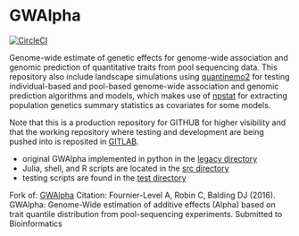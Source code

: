 # GWAlpha

<!--- [![Build Status](https://travis-ci.com/jeffersonfparil/GWAlpha.svg?branch=master)](https://travis-ci.com/jeffersonfparil/GWAlpha) --->

[![CircleCI](https://circleci.com/gh/jeffersonfparil/GWAlpha.svg?style=shield)](https://circleci.com/gh/jeffersonfparil/GWAlpha)

Genome-wide estimate of genetic effects for genome-wide association and genomic prediction of quantitative traits from pool sequencing data. This repository also include landscape simulations using [quantinemo2](https://github.com/jgx65/quantinemo) for testing individual-based and pool-based genome-wide association and genomic prediction algorithms and models, which makes use of [npstat](https://github.com/lucaferretti/npstat) for extracting population genetics summary statistics as covariates for some models.

Note that this is a production repository for GITHUB for higher visibility and that the working repository where testing and development are being pushed into is reposited in [GITLAB](https://gitlab.com/jeffersonfparil/genomic_prediction).

- original GWAlpha implemented in python in the [legacy directory](https://github.com/jeffersonfparil/GWAlpha/tree/master/legacy)
- Julia, shell, and R scripts are located in the [src directory](https://github.com/jeffersonfparil/GWAlpha/tree/master/src)
- testing scripts are found in the [test directory](https://github.com/jeffersonfparil/GWAlpha/tree/master/test)

Fork of:
[GWAlpha](https://github.com/aflevel/GWAlpha)
Citation:
Fournier-Level A, Robin C, Balding DJ (2016). GWAlpha: Genome-Wide estimation of additive effects (Alpha) based on trait quantile distribution from pool-sequencing experiments. Submitted to Bioinformatics
